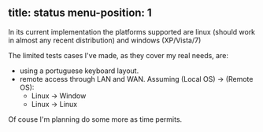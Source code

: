 title: status
menu-position: 1
---

In its current implementation the platforms supported are linux
(should work in almost any recent distribution) and windows (XP/Vista/7)

The limited tests cases I've made, as they cover my real needs, are:

* using a portuguese keyboard layout.
* remote access through LAN and WAN.
  Assuming (Local OS) -> (Remote OS):
    * Linux -> Window
    * Linux -> Linux

Of couse I'm planning do some more as time permits.

